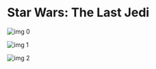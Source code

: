 # Star Wars: The Last Jedi

![img 0](https://i.imgur.com/sZwRFug.jpg)

![img 1](https://i.imgur.com/UHF7IQZ.png)

![img 2](https://i.imgur.com/M6OZNWP.png)

